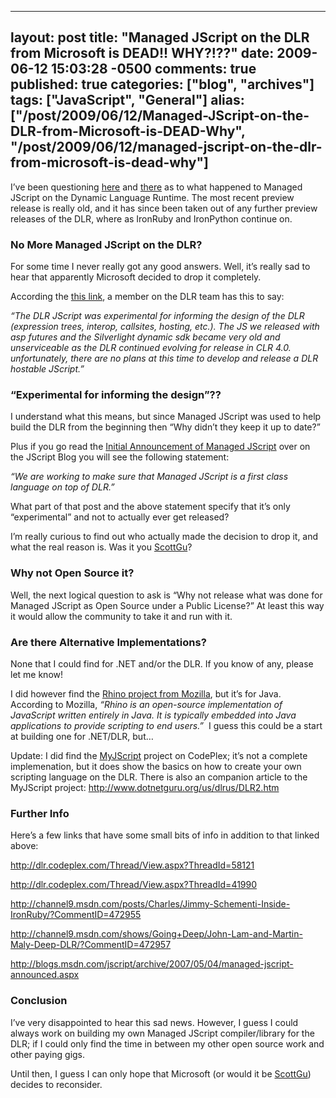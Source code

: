   ---
  layout: post
  title: "Managed JScript on the DLR from Microsoft is DEAD!! WHY?!??"
  date: 2009-06-12 15:03:28 -0500
  comments: true
  published: true
  categories: ["blog", "archives"]
  tags: ["JavaScript", "General"]
  alias: ["/post/2009/06/12/Managed-JScript-on-the-DLR-from-Microsoft-is-DEAD-Why", "/post/2009/06/12/managed-jscript-on-the-dlr-from-microsoft-is-dead-why"]
  ---
<!-- more -->
<p>I’ve been questioning <a href="http://stackoverflow.com/questions/775339/where-can-you-download-managed-jscript-for-the-dlr" target="_blank">here</a> and <a href="http://channel9.msdn.com/shows/Going+Deep/John-Lam-and-Martin-Maly-Deep-DLR/?CommentID=472957" target="_blank">there</a> as to what happened to Managed JScript on the Dynamic Language Runtime. The most recent preview release is really old, and it has since been taken out of any further preview releases of the DLR, where as IronRuby and IronPython continue on.</p>  <h3>No More Managed JScript on the DLR?</h3>  <p>For some time I never really got any good answers. Well, it’s really sad to hear that apparently Microsoft decided to drop it completely.</p>  <p>According the <a href="http://dlr.codeplex.com/Thread/View.aspx?ThreadId=58121" target="_blank">this link</a>, a member on the DLR team has this to say:</p>  <p><em>“The DLR JScript was experimental for informing the design of the DLR (expression trees, interop, callsites, hosting, etc.). The JS we released with asp futures and the Silverlight dynamic sdk became very old and unserviceable as the DLR continued evolving for release in CLR 4.0. unfortunately, there are no plans at this time to develop and release a DLR hostable JScript.”</em></p>  <h3>“Experimental for informing the design”??</h3>  <p>I understand what this means, but since Managed JScript was used to help build the DLR from the beginning then “Why didn’t they keep it up to date?”</p>  <p>Plus if you go read the <a href="http://blogs.msdn.com/jscript/archive/2007/05/04/managed-jscript-announced.aspx" target="_blank">Initial Announcement of Managed JScript</a> over on the JScript Blog you will see the following statement:</p>  <p><em>“We are working to make sure that Managed JScript is a first class language on top of DLR.”</em></p>  <p>What part of that post and the above statement specify that it’s only “experimental” and not to actually ever get released?</p>  <p>I’m really curious to find out who actually made the decision to drop it, and what the real reason is. Was it you <a href="http://weblogs.asp.net/scottgu/" target="_blank">ScottGu</a>?</p>  <h3>Why not Open Source it?</h3>  <p>Well, the next logical question to ask is “Why not release what was done for Managed JScript as Open Source under a Public License?” At least this way it would allow the community to take it and run with it.</p>  <h3>Are there Alternative Implementations?</h3>  <p>None that I could find for .NET and/or the DLR. If you know of any, please let me know!</p>  <p>I did however find the <a href="http://www.mozilla.org/rhino/" target="_blank">Rhino project from Mozilla</a>, but it’s for Java. According to Mozilla, <em>“Rhino is an open-source implementation of JavaScript written entirely in Java. It is typically embedded into Java applications to provide scripting to end users.”&#160; </em>I guess this could be a start at building one for .NET/DLR, but…</p>  <p>Update: I did find the <a href="http://myjscript.codeplex.com/" target="_blank">MyJScript</a> project on CodePlex; it’s not a complete implemenation, but it does show the basics on how to create your own scripting language on the DLR. There is also an companion article to the MyJScript project: <a title="http://www.dotnetguru.org/us/dlrus/DLR2.htm" href="http://www.dotnetguru.org/us/dlrus/DLR2.htm">http://www.dotnetguru.org/us/dlrus/DLR2.htm</a></p>  <h3>Further Info</h3>  <p>Here’s a few links that have some small bits of info in addition to that linked above:</p>  <p><a title="http://dlr.codeplex.com/Thread/View.aspx?ThreadId=58121" href="http://dlr.codeplex.com/Thread/View.aspx?ThreadId=58121">http://dlr.codeplex.com/Thread/View.aspx?ThreadId=58121</a></p>  <p><a title="http://dlr.codeplex.com/Thread/View.aspx?ThreadId=41990" href="http://dlr.codeplex.com/Thread/View.aspx?ThreadId=41990">http://dlr.codeplex.com/Thread/View.aspx?ThreadId=41990</a></p>  <p><a title="http://channel9.msdn.com/posts/Charles/Jimmy-Schementi-Inside-IronRuby/?CommentID=472955" href="http://channel9.msdn.com/posts/Charles/Jimmy-Schementi-Inside-IronRuby/?CommentID=472955">http://channel9.msdn.com/posts/Charles/Jimmy-Schementi-Inside-IronRuby/?CommentID=472955</a></p>  <p><a title="http://channel9.msdn.com/shows/Going+Deep/John-Lam-and-Martin-Maly-Deep-DLR/?CommentID=472957" href="http://channel9.msdn.com/shows/Going+Deep/John-Lam-and-Martin-Maly-Deep-DLR/?CommentID=472957">http://channel9.msdn.com/shows/Going+Deep/John-Lam-and-Martin-Maly-Deep-DLR/?CommentID=472957</a></p>  <p><a title="http://blogs.msdn.com/jscript/archive/2007/05/04/managed-jscript-announced.aspx" href="http://blogs.msdn.com/jscript/archive/2007/05/04/managed-jscript-announced.aspx">http://blogs.msdn.com/jscript/archive/2007/05/04/managed-jscript-announced.aspx</a></p>  <h3>Conclusion</h3>  <p>I’ve very disappointed to hear this sad news. However, I guess I could always work on building my own Managed JScript compiler/library for the DLR; if I could only find the time in between my other open source work and other paying gigs.</p>  <p>Until then, I guess I can only hope that Microsoft (or would it be <a href="http://weblogs.asp.net/scottgu/" target="_blank">ScottGu</a>) decides to reconsider.</p>
